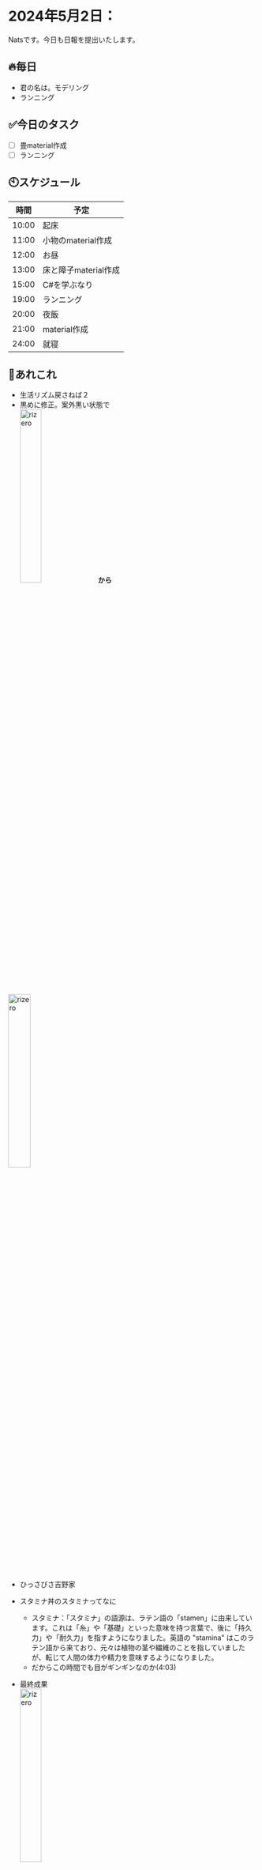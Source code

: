 
# 2024年5月2日：

Natsです。今日も日報を提出いたします。<br>


## 🔥毎日
- 君の名は。モデリング
- ランニング

## ✅今日のタスク
- [ ] 畳material作成
- [ ] ランニング

## 🕙スケジュール
| 時間 |  予定 |
| ---- | ---- |
|  10:00 |起床|
|  11:00 |小物のmaterial作成|
|  12:00 |お昼|
|  13:00 |床と障子material作成|
|  15:00 |C#を学ぶなり|
|  19:00 |ランニング|
|  20:00 |夜飯|
|  21:00 |material作成|
|  24:00 |就寝|


## 📌あれこれ
- 生活リズム戻さねば２
- 黒めに修正。案外黒い状態で<br>
<img src="https://github.com/Nats360/Nippo/assets/86301377/3651d882-2ec5-4c05-9a0d-6e4729cdb404" alt="rizero" width="30%">　**から**
<img src="https://github.com/Nats360/Nippo/assets/86301377/b87ee85d-cba4-4cda-9024-1837e942304f" alt="rizero" width="30%">

- ひっさびさ吉野家
- スタミナ丼のスタミナってなに
  - スタミナ：「スタミナ」の語源は、ラテン語の「stamen」に由来しています。これは「糸」や「基礎」といった意味を持つ言葉で、後に「持久力」や「耐久力」を指すようになりました。英語の "stamina" はこのラテン語から来ており、元々は植物の茎や繊維のことを指していましたが、転じて人間の体力や精力を意味するようになりました。
  - だからこの時間でも目がギンギンなのか(4:03)


- 最終成果<br><img src="https://github.com/Nats360/Nippo/assets/86301377/d4ab9b3e-dfd7-4a26-afd6-bf2081ddfd1c" alt="rizero" width="30%">


## 📚めった知見
- [Maya: How to Convert curves to polygons](https://youtu.be/O0jGV3beV50?si=DsfA_6b0QuVrzYzo)
  - ポリゴンエッジ→カーブ→メッシュ
  - メッシュで作ったエッジからメッシュ静止したいとこはこの一連を覚える。


## 🎧本日の音楽
お休み

## 進捗を魅せていく
- 木製のmaterialアップデート
- 作成済みのモデルUV展開完

## やり残し
- モデリング
